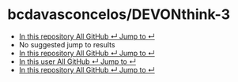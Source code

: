 # bcdavasconcelos/DEVONthink-3

*  [ In this repository All GitHub ↵ Jump to ↵](bcdavasconcelos-devonthink-3.md)
*  No suggested jump to results
*  [ In this repository All GitHub ↵ Jump to ↵](bcdavasconcelos-devonthink-3.md)
*  [ In this user All GitHub ↵ Jump to ↵](bcdavasconcelos-devonthink-3.md)
*  [ In this repository All GitHub ↵ Jump to ↵](bcdavasconcelos-devonthink-3.md)

